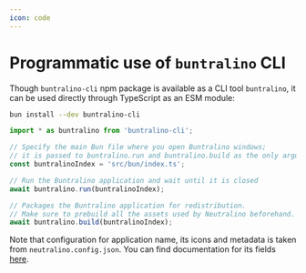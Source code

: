 ```yaml
---
icon: code
---
```


# Programmatic use of `buntralino` CLI

Though `buntralino-cli` npm package is available as a CLI tool `buntralino`, it can be used directly through TypeScript as an ESM module:

```sh
bun install --dev buntralino-cli
```
```ts
import * as buntralino from 'buntralino-cli';

// Specify the main Bun file where you open Buntralino windows;
// it is passed to buntralino.run and buntralino.build as the only argument.
const buntralinoIndex = 'src/bun/index.ts';

// Run the Buntralino application and wait until it is closed
await buntralino.run(buntralinoIndex);

// Packages the Buntralino application for redistribution.
// Make sure to prebuild all the assets used by Neutralino beforehand.
await buntralino.build(buntralinoIndex);
```

Note that configuration for application name, its icons and metadata is taken from `neutralino.config.json`. You can find documentation for its fields [here](https://neutralino.js.org/docs/configuration/neutralino.config.json).